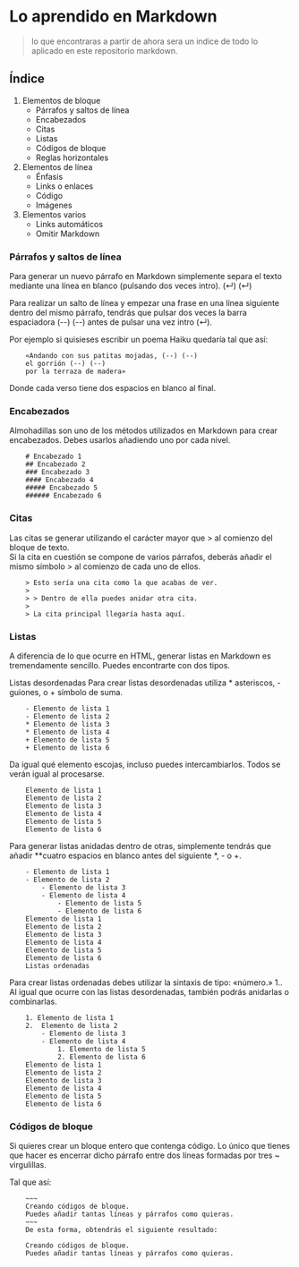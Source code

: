 # Lo aprendido en Markdown
> lo que encontraras a partir de ahora sera un indice de todo lo aplicado en este repositorio markdown.

## Índice
1. Elementos de bloque
    - Párrafos y saltos de línea
    - Encabezados
    - Citas
    - Listas
    - Códigos de bloque
    - Reglas horizontales
2. Elementos de línea
    - Énfasis
    - Links o enlaces
    - Código
    - Imágenes
3. Elementos varios
    - Links automáticos
    - Omitir Markdown

### Párrafos y saltos de línea 
Para generar un nuevo párrafo en Markdown simplemente separa el texto mediante una línea en blanco (pulsando dos veces intro).  (↵) (↵)

Para realizar un salto de línea y empezar una frase en una línea siguiente dentro del mismo párrafo, tendrás que pulsar dos veces la barra espaciadora (--) (--) antes de pulsar una vez intro (↵).  

Por ejemplo si quisieses escribir un poema Haiku quedaría tal que así:
            
        «Andando con sus patitas mojadas, (--) (--)  
        el gorrión (--) (--)    
        por la terraza de madera»

Donde cada verso tiene dos espacios en blanco al final.
### Encabezados
Almohadillas son uno de los métodos utilizados en Markdown para crear encabezados. Debes usarlos añadiendo uno por cada nivel.  

        # Encabezado 1
        ## Encabezado 2
        ### Encabezado 3
        #### Encabezado 4
        ##### Encabezado 5
        ###### Encabezado 6

### Citas
Las citas se generar utilizando el carácter mayor que > al comienzo del bloque de texto.  
Si la cita en cuestión se compone de varios párrafos, deberás añadir el mismo símbolo > al comienzo de cada uno de ellos.  

        > Esto sería una cita como la que acabas de ver.
        > 
        > > Dentro de ella puedes anidar otra cita.
        > 
        > La cita principal llegaría hasta aquí. 

### Listas

A diferencia de lo que ocurre en HTML, generar listas en Markdown es tremendamente sencillo. Puedes encontrarte con dos tipos.

Listas desordenadas
Para crear listas desordenadas utiliza * asteriscos, - guiones, o + símbolo de suma.  
        
        - Elemento de lista 1
        - Elemento de lista 2
        * Elemento de lista 3
        * Elemento de lista 4
        + Elemento de lista 5
        + Elemento de lista 6
  
Da igual qué elemento escojas, incluso puedes intercambiarlos. Todos se verán igual al procesarse.

        Elemento de lista 1
        Elemento de lista 2
        Elemento de lista 3
        Elemento de lista 4
        Elemento de lista 5
        Elemento de lista 6
Para generar listas anidadas dentro de otras, simplemente tendrás que añadir **cuatro espacios en blanco antes del siguiente *, - o +.

        - Elemento de lista 1
        - Elemento de lista 2
            - Elemento de lista 3
            - Elemento de lista 4
                - Elemento de lista 5
                - Elemento de lista 6
        Elemento de lista 1
        Elemento de lista 2
        Elemento de lista 3
        Elemento de lista 4
        Elemento de lista 5
        Elemento de lista 6
        Listas ordenadas
Para crear listas ordenadas debes utilizar la sintaxis de tipo: «número.» 1.. Al igual que ocurre con las listas desordenadas, también podrás anidarlas o combinarlas.

        1. Elemento de lista 1
        2.  Elemento de lista 2
            - Elemento de lista 3
            - Elemento de lista 4
                1. Elemento de lista 5
                2. Elemento de lista 6
        Elemento de lista 1
        Elemento de lista 2
        Elemento de lista 3
        Elemento de lista 4
        Elemento de lista 5
        Elemento de lista 6

### Códigos de bloque
Si quieres crear un bloque entero que contenga código. Lo único que tienes que hacer es encerrar dicho párrafo entre dos líneas formadas por tres ~ virgulillas.

Tal que así:  

        ~~~
        Creando códigos de bloque.
        Puedes añadir tantas líneas y párrafos como quieras.  
        ~~~
        De esta forma, obtendrás el siguiente resultado:
        
        Creando códigos de bloque.
        Puedes añadir tantas líneas y párrafos como quieras.
